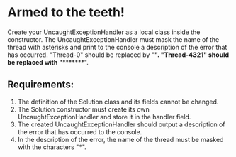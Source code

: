 # Armed to the teeth!

Create your UncaughtExceptionHandler as a local class inside the constructor.
The UncaughtExceptionHandler must mask the name of the thread with asterisks and print to the 
	console a description of the error that has occurred.
"Thread-0" should be replaced by &quot;********&quot;.
"Thread-4321" should be replaced with &quot;***************&quot;.


## Requirements:
1. The definition of the Solution class and its fields cannot be changed.
2. The Solution constructor must create its own UncaughtExceptionHandler and store it in the handler field.
3. The created UncaughtExceptionHandler should output a description of the error that has occurred to the console.
4. In the description of the error, the name of the thread must be masked with the characters "*".